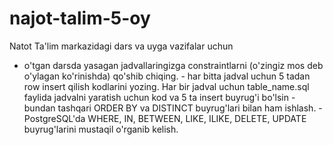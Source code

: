 # najot-talim-5-oy

Natot Ta'lim markazidagi dars va uyga vazifalar uchun

- o'tgan darsda yasagan jadvallaringizga constraintlarni (o'zingiz mos deb o'ylagan ko'rinishda) qo'shib chiqing. - har bitta jadval uchun 5 tadan row insert qilish kodlarini yozing. Har bir jadval uchun table_name.sql faylida jadvalni yaratish uchun kod va 5 ta insert buyrug'i bo'lsin - bundan tashqari ORDER BY va DISTINCT buyrug'lari bilan ham ishlash. - PostgreSQL'da WHERE, IN, BETWEEN, LIKE, ILIKE, DELETE, UPDATE buyrug'larini mustaqil o'rganib kelish.
